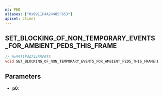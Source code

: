 ```yaml
---
ns: PED
aliases: ["0x9911F4A24485F653"]
apiset: client
---
```

## SET_BLOCKING_OF_NON_TEMPORARY_EVENTS_FOR_AMBIENT_PEDS_THIS_FRAME

```c
// 0x9911F4A24485F653
void SET_BLOCKING_OF_NON_TEMPORARY_EVENTS_FOR_AMBIENT_PEDS_THIS_FRAME(BOOL p0);
```


## Parameters
* **p0**: